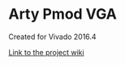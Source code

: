 # Arty Pmod VGA
Created for Vivado 2016.4

[Link to the project wiki](https://reference.digilentinc.com/learn/programmable-logic/tutorials/arty-pmod-vga-demo/start)

